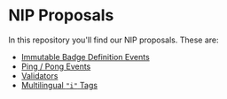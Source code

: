 <!-- markdownlint-enable -->
<!-- markdownlint-disable MD013 -->

# NIP Proposals

In this repository you'll find our NIP proposals.
These are:

- [Immutable Badge Definition Events](immutable-badges.md)
- [Ping / Pong Events](ping-pong.md)
- [Validators](validators.md)
- [Multilingual `"i"` Tags](multilingual.md)
